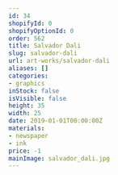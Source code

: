 ```yaml
---
id: 34
shopifyId: 0
shopifyOptionId: 0
order: 562
title: Salvador Dali
slug: salvador-dali
url: art-works/salvador-dali
aliases: []
categories:
- graphics
inStock: false
isVisible: false
height: 35
width: 25
date: 2019-01-01T00:00:00Z
materials:
- newspaper
- ink
price: -1
mainImage: salvador_dali.jpg
---
```

